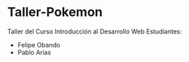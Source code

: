 # Taller-Pokemon
Taller del Curso Introducción al Desarrollo Web
Estudiantes:
- Felipe Obando
- Pablo Arias
